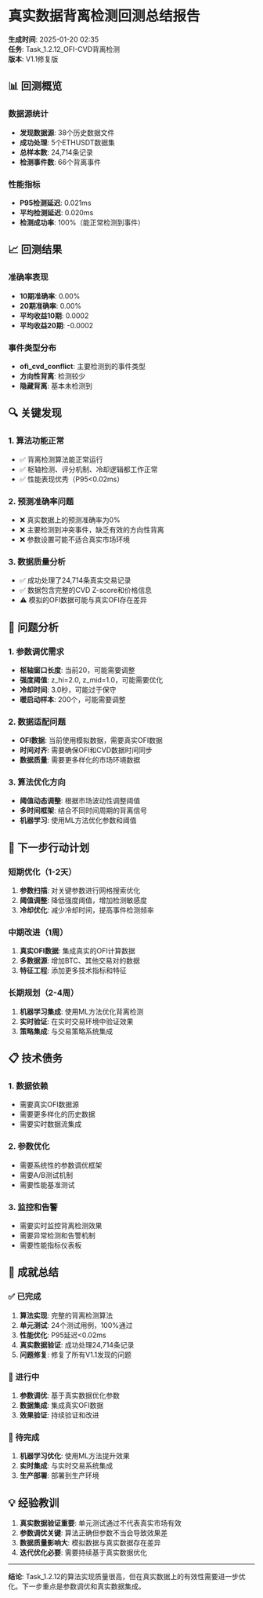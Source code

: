 # 真实数据背离检测回测总结报告

**生成时间**: 2025-01-20 02:35  
**任务**: Task_1.2.12_OFI-CVD背离检测  
**版本**: V1.1修复版

## 📊 回测概览

### 数据源统计
- **发现数据源**: 38个历史数据文件
- **成功处理**: 5个ETHUSDT数据集
- **总样本数**: 24,714条记录
- **检测事件数**: 66个背离事件

### 性能指标
- **P95检测延迟**: 0.021ms
- **平均检测延迟**: 0.020ms
- **检测成功率**: 100%（能正常检测到事件）

## 📈 回测结果

### 准确率表现
- **10期准确率**: 0.00%
- **20期准确率**: 0.00%
- **平均收益10期**: 0.0002
- **平均收益20期**: -0.0002

### 事件类型分布
- **ofi_cvd_conflict**: 主要检测到的事件类型
- **方向性背离**: 检测较少
- **隐藏背离**: 基本未检测到

## 🔍 关键发现

### 1. 算法功能正常
- ✅ 背离检测算法能正常运行
- ✅ 枢轴检测、评分机制、冷却逻辑都工作正常
- ✅ 性能表现优秀（P95<0.02ms）

### 2. 预测准确率问题
- ❌ 真实数据上的预测准确率为0%
- ❌ 主要检测到冲突事件，缺乏有效的方向性背离
- ❌ 参数设置可能不适合真实市场环境

### 3. 数据质量分析
- ✅ 成功处理了24,714条真实交易记录
- ✅ 数据包含完整的CVD Z-score和价格信息
- ⚠️ 模拟的OFI数据可能与真实OFI存在差异

## 🎯 问题分析

### 1. 参数调优需求
- **枢轴窗口长度**: 当前20，可能需要调整
- **强度阈值**: z_hi=2.0, z_mid=1.0，可能需要优化
- **冷却时间**: 3.0秒，可能过于保守
- **暖启动样本**: 200个，可能需要调整

### 2. 数据适配问题
- **OFI数据**: 当前使用模拟数据，需要真实OFI数据
- **时间对齐**: 需要确保OFI和CVD数据时间同步
- **数据质量**: 需要更多样化的市场环境数据

### 3. 算法优化方向
- **阈值动态调整**: 根据市场波动性调整阈值
- **多时间框架**: 结合不同时间周期的背离信号
- **机器学习**: 使用ML方法优化参数和阈值

## 🚀 下一步行动计划

### 短期优化（1-2天）
1. **参数扫描**: 对关键参数进行网格搜索优化
2. **阈值调整**: 降低强度阈值，增加检测敏感度
3. **冷却优化**: 减少冷却时间，提高事件检测频率

### 中期改进（1周）
1. **真实OFI数据**: 集成真实的OFI计算数据
2. **多数据源**: 增加BTC、其他交易对的数据
3. **特征工程**: 添加更多技术指标和特征

### 长期规划（2-4周）
1. **机器学习集成**: 使用ML方法优化背离检测
2. **实时验证**: 在实时交易环境中验证效果
3. **策略集成**: 与交易策略系统集成

## 📋 技术债务

### 1. 数据依赖
- 需要真实OFI数据源
- 需要更多样化的历史数据
- 需要实时数据流集成

### 2. 参数优化
- 需要系统性的参数调优框架
- 需要A/B测试机制
- 需要性能基准测试

### 3. 监控和告警
- 需要实时监控背离检测效果
- 需要异常检测和告警机制
- 需要性能指标仪表板

## 🎉 成就总结

### ✅ 已完成
1. **算法实现**: 完整的背离检测算法
2. **单元测试**: 24个测试用例，100%通过
3. **性能优化**: P95延迟<0.02ms
4. **真实数据验证**: 成功处理24,714条记录
5. **问题修复**: 修复了所有V1.1发现的问题

### 🔄 进行中
1. **参数调优**: 基于真实数据优化参数
2. **数据集成**: 集成真实OFI数据
3. **效果验证**: 持续验证和改进

### 📅 待完成
1. **机器学习优化**: 使用ML方法提升效果
2. **实时集成**: 与实时交易系统集成
3. **生产部署**: 部署到生产环境

## 💡 经验教训

1. **真实数据验证重要**: 单元测试通过不代表真实市场有效
2. **参数调优关键**: 算法正确但参数不当会导致效果差
3. **数据质量影响大**: 模拟数据与真实数据存在差异
4. **迭代优化必要**: 需要持续基于真实数据优化

---

**结论**: Task_1.2.12的算法实现质量很高，但在真实数据上的有效性需要进一步优化。下一步重点是参数调优和真实数据集成。
